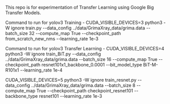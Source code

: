 This repo is for experimentation of Transfer Learning using Google Big Transfer Models. 


Command to run for yolov3 Training - 
CUDA_VISIBLE_DEVICES=3 python3 -W ignore train.py --data_config ../data/GrimaXray_data/grima.data --batch_size 32 --compute_map True --checkpoint_path from_scratch_new_nms --learning_rate 1e-3

Command to run for yolov3 Transfer Learning - 
CUDA_VISIBLE_DEVICES=4 python3 -W ignore train_BiT.py --data_config ../data/GrimaXray_data/grima.data --batch_size 16 --compute_map True --checkpoint_path resnet101x1_backbone_0.0001 --bit_model_type BiT-M-R101x1 --learning_rate 1e-4

CUDA_VISIBLE_DEVICES=5 python3 -W ignore train_resnet.py --data_config ../data/GrimaXray_data/grima.data --batch_size 8 --compute_map True --checkpoint_path checkpoint_resnet101 --backbone_type resnet101 --learning_rate 1e-3